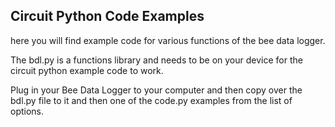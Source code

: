 ## Circuit Python Code Examples

here you will find example code for various functions of the bee data logger.

The bdl.py is a functions library and needs to be on your device for the circuit python example code to work.

Plug in your Bee Data Logger to your computer and then copy over the bdl.py file to it and then one of the code.py examples from the list of options.